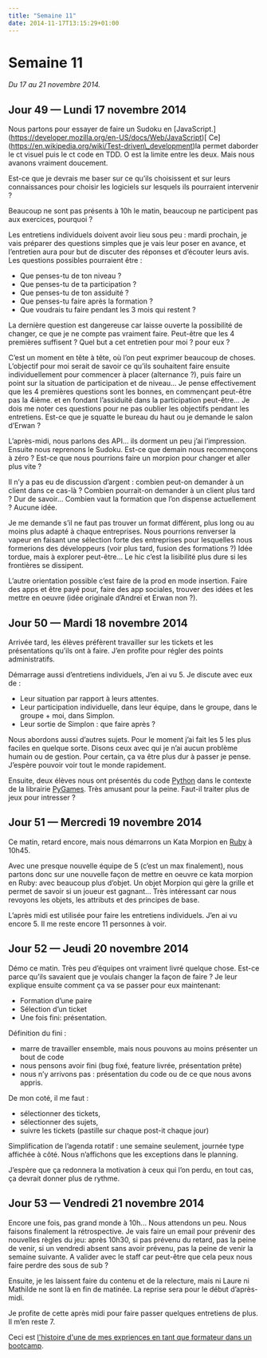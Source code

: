 ```yaml
---
title: "Semaine 11"
date: 2014-11-17T13:15:29+01:00
---
```


Semaine 11
==========

*Du 17 au 21 novembre 2014.*

Jour 49 — Lundi 17 novembre 2014
--------------------------------

Nous partons pour essayer de faire un Sudoku en
\[JavaScript.\](https://developer.mozilla.org/en-US/docs/Web/JavaScript)\[
Ce\](https://en.wikipedia.org/wiki/Test-driven\_development)la permet
daborder le ct visuel puis le ct code en TDD. O est la limite entre les
deux. Mais nous avanons vraiment doucement.

Est-ce que je devrais me baser sur ce qu’ils choisissent et sur leurs
connaissances pour choisir les logiciels sur lesquels ils pourraient
intervenir ?

Beaucoup ne sont pas présents à 10h le matin, beaucoup ne participent
pas aux exercices, pourquoi ?

Les entretiens individuels doivent avoir lieu sous peu : mardi prochain,
je vais préparer des questions simples que je vais leur poser en avance,
et l’entretien aura pour but de discuter des réponses et d’écouter leurs
avis. Les questions possibles pourraient être :

-   Que penses-tu de ton niveau ?
-   Que penses-tu de ta participation ?
-   Que penses-tu de ton assiduité ?
-   Que penses-tu faire après la formation ?
-   Que voudrais tu faire pendant les 3 mois qui restent ?

La dernière question est dangereuse car laisse ouverte la possibilité de
changer, ce que je ne compte pas vraiment faire. Peut-être que les 4
premières suffisent ? Quel but a cet entretien pour moi ? pour eux ?

C’est un moment en tête à tête, où l’on peut exprimer beaucoup de
choses. L’objectif pour moi serait de savoir ce qu’ils souhaitent faire
ensuite individuellement pour commencer à placer (alternance ?), puis
faire un point sur la situation de participation et de niveau… Je pense
effectivement que les 4 premières questions sont les bonnes, en
commençant peut-être pas la 4ième. et en fondant l’assiduité dans la
participation peut-être… Je dois me noter ces questions pour ne pas
oublier les objectifs pendant les entretiens. Est-ce que je squatte le
bureau du haut ou je demande le salon d’Erwan ?

L’après-midi, nous parlons des API… ils dorment un peu j’ai
l’impression. Ensuite nous reprenons le Sudoku. Est-ce que demain nous
recommençons à zéro ? Est-ce que nous pourrions faire un morpion pour
changer et aller plus vite ?

Il n’y a pas eu de discussion d’argent : combien peut-on demander à un
client dans ce cas-là ? Combien pourrait-on demander à un client plus
tard ? Dur de savoir… Combien vaut la formation que l’on dispense
actuellement ? Aucune idée.

Je me demande s’il ne faut pas trouver un format différent, plus long ou
au moins plus adapté à chaque entreprises. Nous pourrions renverser la
vapeur en faisant une sélection forte des entreprises pour lesquelles
nous formerions des développeurs (voir plus tard, fusion des formations
?) Idée tordue, mais à explorer peut-être… Le hic c’est la lisibilité
plus dure si les frontières se dissipent.

L’autre orientation possible c’est faire de la prod en mode insertion.
Faire des apps et être payé pour, faire des app sociales, trouver des
idées et les mettre en oeuvre (idée originale d’Andreï et Erwan non ?).

Jour 50 — Mardi 18 novembre 2014
--------------------------------

Arrivée tard, les élèves préfèrent travailler sur les tickets et les
présentations qu’ils ont à faire. J’en profite pour régler des points
administratifs.

Démarrage aussi d’entretiens individuels, J’en ai vu 5. Je discute avec
eux de :

-   Leur situation par rapport à leurs attentes.
-   Leur participation individuelle, dans leur équipe, dans le groupe,
    dans le groupe + moi, dans Simplon.
-   Leur sortie de Simplon : que faire après ?

Nous abordons aussi d’autres sujets. Pour le moment j’ai fait les 5 les
plus faciles en quelque sorte. Disons ceux avec qui je n’ai aucun
problème humain ou de gestion. Pour certain, ça va être plus dur à
passer je pense. J’espère pouvoir voir tout le monde rapidement.

Ensuite, deux élèves nous ont présentés du code
[Python](https://www.python.org) dans le contexte de la librairie
[PyGames](http://www.pygame.org/). Très amusant pour la peine. Faut-il
traiter plus de jeux pour intresser ?

Jour 51 — Mercredi 19 novembre 2014
-----------------------------------

Ce matin, retard encore, mais nous démarrons un Kata Morpion en
[Ruby](https://ruby-lang.org) à 10h45.

Avec une presque nouvelle équipe de 5 (c’est un max finalement), nous
partons donc sur une nouvelle façon de mettre en oeuvre ce kata morpion
en Ruby: avec beaucoup plus d’objet. Un objet Morpion qui gère la grille
et permet de savoir si un joueur est gagnant… Très intéressant car nous
revoyons les objets, les attributs et des principes de base.

L’après midi est utilisée pour faire les entretiens individuels. J’en ai
vu encore 5. Il me reste encore 11 personnes à voir.

Jour 52 — Jeudi 20 novembre 2014
--------------------------------

Démo ce matin. Très peu d’équipes ont vraiment livré quelque chose.
Est-ce parce qu’ils savaient que je voulais changer la façon de faire ?
Je leur explique ensuite comment ça va se passer pour eux maintenant:

-   Formation d’une paire
-   Sélection d’un ticket
-   Une fois fini: présentation.

Définition du fini :

-   marre de travailler ensemble, mais nous pouvons au moins présenter
    un bout de code
-   nous pensons avoir fini (bug fixé, feature livrée,
    présentation prête)
-   nous n’y arrivons pas : présentation du code ou de ce que nous
    avons appris.

De mon coté, il me faut :

-   sélectionner des tickets,
-   sélectionner des sujets,
-   suivre les tickets (pastille sur chaque post-it chaque jour)

Simplification de l’agenda rotatif : une semaine seulement, journée type
affichée à côté. Nous n’affichons que les exceptions dans le planning.

J’espère que ça redonnera la motivation à ceux qui l’on perdu, en tout
cas, ça devrait donner plus de rythme.

Jour 53 — Vendredi 21 novembre 2014
-----------------------------------

Encore une fois, pas grand monde à 10h… Nous attendons un peu. Nous
faisons finalement la rétrospective. Je vais faire un email pour
prévenir des nouvelles règles du jeu: après 10h30, si pas prévenu du
retard, pas la peine de venir, si un vendredi absent sans avoir prévenu,
pas la peine de venir la semaine suivante. A valider avec le staff car
peut-être que cela peux nous faire perdre des sous de sub ?

Ensuite, je les laissent faire du contenu et de la relecture, mais ni
Laure ni Mathilde ne sont là en fin de matinée. La reprise sera pour le
début d’après-midi.

Je profite de cette après midi pour faire passer quelques entretiens de
plus. Il m’en reste 7.

Ceci est [l'histoire d'une de mes expriences en tant que formateur dans
un bootcamp](https://yaf.github.io/journal-d-un-formateur-en-2015/).
